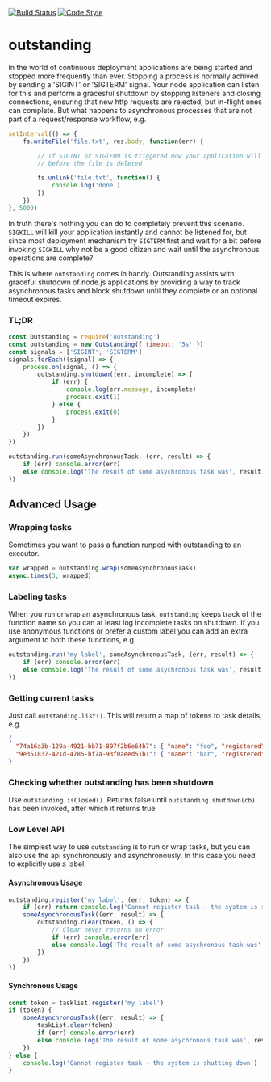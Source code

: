 [![Build Status](https://img.shields.io/travis/guidesmiths/outstanding/master.svg)](https://travis-ci.org/guidesmiths/outstanding)
[![Code Style](https://img.shields.io/badge/code%20style-imperative-brightgreen.svg)](https://github.com/guidesmiths/eslint-config-imperative)
# outstanding
In the world of continuous deployment applications are being started and stopped more frequently than ever. Stopping a process is normally achived by sending a 'SIGINT' or 'SIGTERM' signal. Your node application can listen for this and perform a gracesful shutdown by stopping listeners and closing connections, ensuring that new http requests are rejected, but in-flight ones can complete. But what happens to asynchronous processes that are not part of a request/response workflow, e.g.

```js
setInterval(() => {
    fs.writeFile('file.txt', res.body, function(err) {

        // If SIGINT or SIGTERM is triggered now your application will shutdown
        // before the file is deleted

        fs.unlink('file.txt', function() {
            console.log('done')
        })
    })
}, 5000)
```
In truth there's nothing you can do to completely prevent this scenario. ```SIGKILL``` will kill your application instantly and cannot be listened for, but since most deployment mechanism try ```SIGTERM``` first and wait for a bit before invoking ```SIGKILL``` why not be a good citizen and wait until the asynchronous operations are complete?

This is where ```outstanding``` comes in handy. Outstanding assists with graceful shutdown of node.js applications by providing a way to track asynchronous tasks and block shutdown until they complete or an optional timeout expires.
### TL;DR
```js
const Outstanding = require('outstanding')
const outstanding = new Outstanding({ timeout: '5s' })
const signals = ['SIGINT', 'SIGTERM']
signals.forEach((signal) => {
    process.on(signal, () => {
        outstanding.shutdown((err, incomplete) => {
            if (err) {
                console.log(err.message, incomplete)
                process.exit(1)
            } else {
                process.exit(0)
            }
        })
    })
})

outstanding.run(someAsynchronousTask, (err, result) => {
    if (err) console.error(err)
    else console.log('The result of some asychronous task was', result)
})
```
## Advanced Usage

### Wrapping tasks
Sometimes you want to pass a function runped with outstanding to an executor.
```js
var wrapped = outstanding.wrap(someAsynchronousTask)
async.times(3, wrapped)
```

### Labeling tasks
When you ```run``` or ```wrap``` an asynchronous task, ```outstanding``` keeps track of the function name so you can at least log incomplete tasks on shutdown. If you use anonymous functions or prefer a custom label you can add an extra argument to both these functions, e.g.

```js
outstanding.run('my label', someAsynchronousTask, (err, result) => {
    if (err) console.error(err)
    else console.log('The result of some asychronous task was', result)
})
```
### Getting current tasks
Just call ```outstanding.list()```. This will return a map of tokens to task details, e.g.
```json
{ 
  "74a16a3b-129a-4921-bb71-897f2b6e64b7": { "name": "foo", "registered": 1472713271233 },
  "9e351837-421d-4785-bf7a-93f0aeed51b1": { "name": "bar", "registered": 1472713349045 }
}
```
### Checking whether outstanding has been shutdown
Use ```outstanding.isClosed()```. Returns false until ```outstanding.shutdown(cb)``` has been invoked, after which it returns true

### Low Level API
The simplest way to use ```outstanding``` is to run or wrap tasks, but you can also use the api synchronously and asynchronously. In this case you need to explicitly use a label.

#### Asynchronous Usage
```js
outstanding.register('my label', (err, token) => {
    if (err) return console.log('Cannot register task - the system is shutting down')
    someAsynchronousTask((err, result) => {
        outstanding.clear(token, () => {
            // Clear never returns an error
            if (err) console.error(err)
            else console.log('The result of some asychronous task was', result)
        })
    })
})
```

#### Synchronous Usage
```js
const token = tasklist.register('my label')
if (token) {
    someAsynchronousTask((err, result) => {
        taskList.clear(token)
        if (err) console.error(err)
        else console.log('The result of some asychronous task was', result)
    })
} else {
    console.log('Cannot register task - the system is shutting down')
}
```
